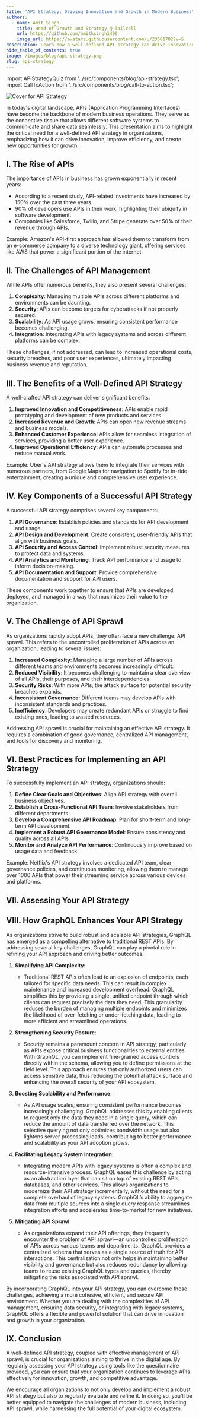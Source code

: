 ```yaml
---
title: "API Strategy: Driving Innovation and Growth in Modern Business"
authors:
  - name: Amit Singh
    title: Head of Growth and Strategy @ Tailcall
    url: https://github.com/amitksingh1490
    image_url: https://avatars.githubusercontent.com/u/23661702?v=5
description: Learn how a well-defined API strategy can drive innovation, improve efficiency, and create new opportunities for growth in modern businesses.
hide_table_of_contents: true
image: /images/blog/api-strategy.png
slug: api-strategy
---
```


import APIStrategyQuiz from '../src/components/blog/api-strategy.tsx';
import CallToAction from '../src/components/blog/call-to-action.tsx';

![Cover for API Strategy](../static/images/blog/api-strategy.png)

In today's digital landscape, APIs (Application Programming Interfaces) have become the backbone of modern business operations. They serve as the connective tissue that allows different software systems to communicate and share data seamlessly. This presentation aims to highlight the critical need for a well-defined API strategy in organizations, emphasizing how it can drive innovation, improve efficiency, and create new opportunities for growth.

<!-- truncate -->

## I. The Rise of APIs

The importance of APIs in business has grown exponentially in recent years:

- According to a recent study, API-related investments have increased by 150% over the past three years.
- 90% of developers use APIs in their work, highlighting their ubiquity in software development.
- Companies like Salesforce, Twilio, and Stripe generate over 50% of their revenue through APIs.

Example: Amazon's API-first approach has allowed them to transform from an e-commerce company to a diverse technology giant, offering services like AWS that power a significant portion of the internet.

## II. The Challenges of API Management

While APIs offer numerous benefits, they also present several challenges:

1. **Complexity**: Managing multiple APIs across different platforms and environments can be daunting.
2. **Security**: APIs can become targets for cyberattacks if not properly secured.
3. **Scalability**: As API usage grows, ensuring consistent performance becomes challenging.
4. **Integration**: Integrating APIs with legacy systems and across different platforms can be complex.

These challenges, if not addressed, can lead to increased operational costs, security breaches, and poor user experiences, ultimately impacting business revenue and reputation.

## III. The Benefits of a Well-Defined API Strategy

A well-crafted API strategy can deliver significant benefits:

1. **Improved Innovation and Competitiveness**: APIs enable rapid prototyping and development of new products and services.
2. **Increased Revenue and Growth**: APIs can open new revenue streams and business models.
3. **Enhanced Customer Experience**: APIs allow for seamless integration of services, providing a better user experience.
4. **Improved Operational Efficiency**: APIs can automate processes and reduce manual work.

Example: Uber's API strategy allows them to integrate their services with numerous partners, from Google Maps for navigation to Spotify for in-ride entertainment, creating a unique and comprehensive user experience.

## IV. Key Components of a Successful API Strategy

A successful API strategy comprises several key components:

1. **API Governance**: Establish policies and standards for API development and usage.
2. **API Design and Development**: Create consistent, user-friendly APIs that align with business goals.
3. **API Security and Access Control**: Implement robust security measures to protect data and systems.
4. **API Analytics and Monitoring**: Track API performance and usage to inform decision-making.
5. **API Documentation and Support**: Provide comprehensive documentation and support for API users.

These components work together to ensure that APIs are developed, deployed, and managed in a way that maximizes their value to the organization.

## V. The Challenge of API Sprawl

As organizations rapidly adopt APIs, they often face a new challenge: API sprawl. This refers to the uncontrolled proliferation of APIs across an organization, leading to several issues:

1. **Increased Complexity**: Managing a large number of APIs across different teams and environments becomes increasingly difficult.
2. **Reduced Visibility**: It becomes challenging to maintain a clear overview of all APIs, their purposes, and their interdependencies.
3. **Security Risks**: With more APIs, the attack surface for potential security breaches expands.
4. **Inconsistent Governance**: Different teams may develop APIs with inconsistent standards and practices.
5. **Inefficiency**: Developers may create redundant APIs or struggle to find existing ones, leading to wasted resources.

Addressing API sprawl is crucial for maintaining an effective API strategy. It requires a combination of good governance, centralized API management, and tools for discovery and monitoring.

## VI. Best Practices for Implementing an API Strategy

To successfully implement an API strategy, organizations should:

1. **Define Clear Goals and Objectives**: Align API strategy with overall business objectives.
2. **Establish a Cross-Functional API Team**: Involve stakeholders from different departments.
3. **Develop a Comprehensive API Roadmap**: Plan for short-term and long-term API development.
4. **Implement a Robust API Governance Model**: Ensure consistency and quality across all APIs.
5. **Monitor and Analyze API Performance**: Continuously improve based on usage data and feedback.

Example: Netflix's API strategy involves a dedicated API team, clear governance policies, and continuous monitoring, allowing them to manage over 1000 APIs that power their streaming service across various devices and platforms.

## VII. Assessing Your API Strategy

<APIStrategyQuiz />

## VIII. How GraphQL Enhances Your API Strategy

As organizations strive to build robust and scalable API strategies, GraphQL has emerged as a compelling alternative to traditional REST APIs. By addressing several key challenges, GraphQL can play a pivotal role in refining your API approach and driving better outcomes.

1. **Simplifying API Complexity**:

   - Traditional REST APIs often lead to an explosion of endpoints, each tailored for specific data needs. This can result in complex maintenance and increased development overhead. GraphQL simplifies this by providing a single, unified endpoint through which clients can request precisely the data they need. This granularity reduces the burden of managing multiple endpoints and minimizes the likelihood of over-fetching or under-fetching data, leading to more efficient and streamlined operations.

2. **Strengthening Security Posture**:

   - Security remains a paramount concern in API strategy, particularly as APIs expose critical business functionalities to external entities. With GraphQL, you can implement fine-grained access controls directly within the schema, allowing you to define permissions at the field level. This approach ensures that only authorized users can access sensitive data, thus reducing the potential attack surface and enhancing the overall security of your API ecosystem.

3. **Boosting Scalability and Performance**:

   - As API usage scales, ensuring consistent performance becomes increasingly challenging. GraphQL addresses this by enabling clients to request only the data they need in a single query, which can reduce the amount of data transferred over the network. This selective querying not only optimizes bandwidth usage but also lightens server processing loads, contributing to better performance and scalability as your API adoption grows.

4. **Facilitating Legacy System Integration**:

   - Integrating modern APIs with legacy systems is often a complex and resource-intensive process. GraphQL eases this challenge by acting as an abstraction layer that can sit on top of existing REST APIs, databases, and other services. This allows organizations to modernize their API strategy incrementally, without the need for a complete overhaul of legacy systems. GraphQL’s ability to aggregate data from multiple sources into a single query response streamlines integration efforts and accelerates time-to-market for new initiatives.

5. **Mitigating API Sprawl**:
   - As organizations expand their API offerings, they frequently encounter the problem of API sprawl—an uncontrolled proliferation of APIs across various teams and departments. GraphQL provides a centralized schema that serves as a single source of truth for API interactions. This centralization not only helps in maintaining better visibility and governance but also reduces redundancy by allowing teams to reuse existing GraphQL types and queries, thereby mitigating the risks associated with API sprawl.

By incorporating GraphQL into your API strategy, you can overcome these challenges, achieving a more cohesive, efficient, and secure API environment. Whether you are dealing with the complexities of API management, ensuring data security, or integrating with legacy systems, GraphQL offers a flexible and powerful solution that can drive innovation and growth in your organization.

<CallToAction
title="Discover future of GraphQL"
subtitle= "Try Tailcall today"
buttonText="Get Started"
backgroundImageSrc="/icons/basic/bg-tailcall.svg"
/>

## IX. Conclusion

A well-defined API strategy, coupled with effective management of API sprawl, is crucial for organizations aiming to thrive in the digital age. By regularly assessing your API strategy using tools like the questionnaire provided, you can ensure that your organization continues to leverage APIs effectively for innovation, growth, and competitive advantage.

We encourage all organizations to not only develop and implement a robust API strategy but also to regularly evaluate and refine it. In doing so, you'll be better equipped to navigate the challenges of modern business, including API sprawl, while harnessing the full potential of your digital ecosystem.
